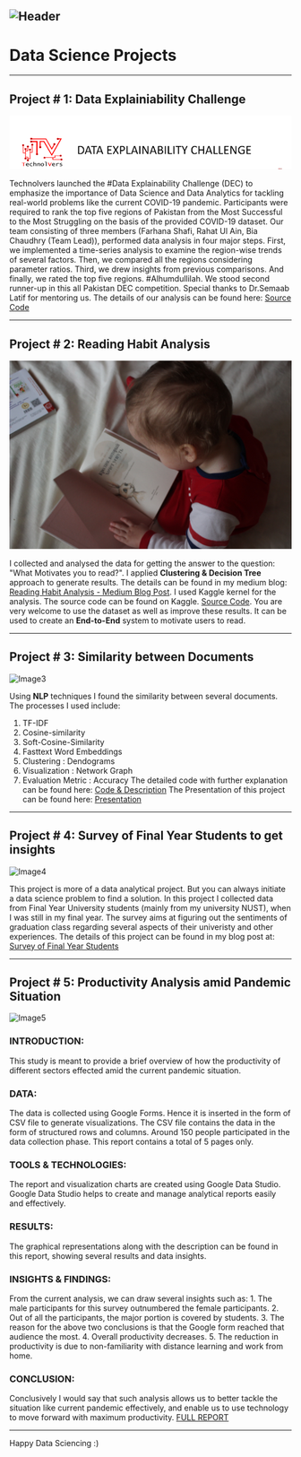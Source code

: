 ![Header](https://cdn.pixabay.com/photo/2017/11/07/08/05/binary-2925964_960_720.jpg)
---
# Data Science Projects

---

## Project # 1: Data Explainiability Challenge 
![Image1](images/title.PNG)

Technolvers launched the #Data Explainability Challenge (DEC) to emphasize the importance of Data Science and Data Analytics for tackling real-world problems like the current COVID-19 pandemic. Participants were required to rank the top five regions of Pakistan from the Most Successful to the Most Struggling on the basis of the provided COVID-19 dataset.
Our team consisting of three members (Farhana Shafi, Rahat Ul Ain, Bia Chaudhry (Team Lead)), performed data analysis in four major steps. First, we implemented a time-series analysis to examine the region-wise trends of several factors. Then, we compared all the regions considering parameter ratios. Third, we drew insights from previous comparisons. And finally, we rated the top five regions.  #Alhumdullilah. We stood second runner-up in this all Pakistan DEC competition. Special thanks to Dr.Semaab Latif for mentoring us.
The details of our analysis can be found here: [Source Code](https://github.com/BiaChaudhry/DEC_Competition_COVID_19_Analysis/blob/master/Farhana_Rahat_Bia_DEC260411_Data_Video_Comp.ipynb)

---

## Project # 2: Reading Habit Analysis
![Image2](images/read.jpg)

I collected and analysed the data for getting the answer to the question: "What Motivates you to read?". I applied **Clustering & Decision Tree** approach to generate results. The details can be found in my medium blog: [Reading Habit Analysis - Medium Blog Post](https://medium.com/@biach1312/reading-habit-analysis-895f78865bb0). I used Kaggle kernel for the analysis. The source code can be found on Kaggle. [Source Code](https://www.kaggle.com/biach1312/kernel-reading-habit-analysis). You are very welcome to use the dataset as well as improve these results. It can be used to create an **End-to-End** system to motivate users to read. 

---

## Project # 3: Similarity between Documents
![Image3](https://cdn.pixabay.com/photo/2018/01/08/08/35/alzheimers-3068938_960_720.jpg)

Using **NLP** techniques I found the similarity between several documents. The processes I used include: 
  1. TF-IDF
  2. Cosine-similarity
  3. Soft-Cosine-Similarity
  4. Fasttext Word Embeddings
  5. Clustering : Dendograms
  6. Visualization : Network Graph
  7. Evaluation Metric : Accuracy
The detailed code with further explanation can be found here: [Code & Description](https://github.com/BiaChaudhry/Document_Similarity_NLP/blob/master/NLP_Project_Bia_Chaudhry_184055_SimilarityBetweenDocuments.ipynb)
The Presentation of this project can be found here: [Presentation](https://github.com/BiaChaudhry/Document_Similarity_NLP/blob/master/Bia_Chaudhry_ProjectPresentation.pptx)

---

## Project # 4: Survey of Final Year Students to get insights
![Image4](https://1.bp.blogspot.com/-Z8WJZ-mQ_0g/XlOp4LIsewI/AAAAAAAAAzk/ksjLzMBsZD4EAvIGGOrgqdTKCG-C_QqTQCLcBGAsYHQ/w945-h600-p-k-no-nu/dawn-1840298_1920.jpg)

This project is more of a data analytical project. But you can always initiate a data science problem to find a solution. In this project I collected data from Final Year University students (mainly from my university NUST), when I was still in my final year. The survey aims at figuring out the sentiments of graduation class regarding several aspects of their univeristy and other experiences. The details of this project can be found in my blog post at: [Survey of Final Year Students](https://seblog1312.blogspot.com/2020/02/a-survey-of-final-year-university.html)

---

## Project # 5: Productivity Analysis amid Pandemic Situation
![Image5](https://cdn.pixabay.com/photo/2016/06/03/13/57/digital-marketing-1433427_960_720.jpg)

### INTRODUCTION:
This study is meant to provide a brief overview of how the productivity of different sectors effected amid the current pandemic situation.

### DATA:
The data is collected using Google Forms. Hence it is inserted in the form of CSV file to generate visualizations.
The CSV file contains the data in the form of structured rows and columns. Around 150 people participated in the data collection phase. This report contains a total of 5 pages only.

### TOOLS & TECHNOLOGIES:
The report and visualization charts are created using Google Data Studio.
Google Data Studio helps to create and manage analytical reports easily and effectively.

### RESULTS:
The graphical representations along with the description can be found in this report, showing several results and data insights. 

### INSIGHTS & FINDINGS:
From the current analysis, we can draw several insights such as:
    1. The male participants for this survey outnumbered the female participants.
    2. Out of all the participants, the major portion is covered by students.
    3. The reason for the above two conclusions is that the Google form reached that audience the most. 
    4. Overall productivity decreases.
    5. The reduction in productivity is due to non-familiarity with distance learning and work from home.

### CONCLUSION:
Conclusively I would say that such analysis allows us to better tackle the situation like current pandemic effectively, and enable us to use technology to move forward with maximum productivity. 
[FULL REPORT](https://datastudio.google.com/open/1UrdKd5cVZdYBJ2A4cIW5gpF0GCAT__m4?usp=sharing)

---

Happy Data Sciencing :)
